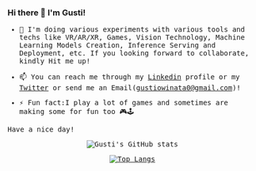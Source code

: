 ### Hi there 👋 I'm Gusti!
<samp>

- 👯 I'm doing various experiments with various tools and techs like VR/AR/XR, Games, Vision Technology, Machine Learning Models Creation, Inference Serving and Deployment, etc. If you looking forward to collaborate, kindly Hit me up!

- 📫 You can reach me through my [Linkedin](https://www.linkedin.com/in/sang-gusti/) profile or my [Twitter](https://twitter.com/gusti_triandi) or send me an Email(gustiowinata0@gmail.com)!

- ⚡ Fun fact:I play a lot of games and sometimes are making some for fun too 🎮🕹

Have a nice day!
</samp>
<div align="center">
  
  ![Gusti's GitHub stats](https://github-readme-stats.vercel.app/api?username=sanggusti&show_icons=true&theme=synthwave&count_private=true)

</div>

<div align="center">

  [![Top Langs](https://github-readme-stats.vercel.app/api/top-langs/?username=sanggusti&layout=compact&theme=synthwave)](https://github.com/anuraghazra/github-readme-stats)

</div>
